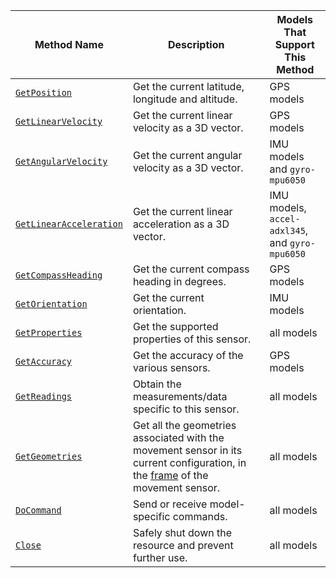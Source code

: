 <!-- prettier-ignore -->
Method Name | Description | Models That Support This Method
----------- | ----------- | -------------------------------
[`GetPosition`](/build/configure/components/movement-sensor/#getposition) | Get the current latitude, longitude and altitude. | GPS models
[`GetLinearVelocity`](/build/configure/components/movement-sensor/#getlinearvelocity) | Get the current linear velocity as a 3D vector. | GPS models
[`GetAngularVelocity`](/build/configure/components/movement-sensor/#getangularvelocity) | Get the current angular velocity as a 3D vector. | IMU models and `gyro-mpu6050`
[`GetLinearAcceleration`](/build/configure/components/movement-sensor/#getlinearacceleration) | Get the current linear acceleration as a 3D vector. | IMU models,  `accel-adxl345`, and `gyro-mpu6050`
[`GetCompassHeading`](/build/configure/components/movement-sensor/#getcompassheading) | Get the current compass heading in degrees. | GPS models
[`GetOrientation`](/build/configure/components/movement-sensor/#getorientation) | Get the current orientation. | IMU models
[`GetProperties`](/build/configure/components/movement-sensor/#getproperties) | Get the supported properties of this sensor. | all models
[`GetAccuracy`](/build/configure/components/movement-sensor/#getaccuracy) | Get the accuracy of the various sensors. | GPS models
[`GetReadings`](/build/configure/components/movement-sensor/#getreadings) | Obtain the measurements/data specific to this sensor. | all models
[`GetGeometries`](/build/configure/components/movement-sensor/#getgeometries) | Get all the geometries associated with the movement sensor in its current configuration, in the [frame](/mobility/frame-system/) of the movement sensor. | all models
[`DoCommand`](/build/configure/components/movement-sensor/#docommand) | Send or receive model-specific commands. | all models
[`Close`](/build/configure/components/movement-sensor/#close) | Safely shut down the resource and prevent further use. | all models
